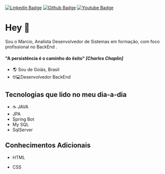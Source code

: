 [![Linkedin Badge](https://img.shields.io/badge/-LinkedIn-blue?style=flat-square&logo=Linkedin&logoColor=white&link=https://www.linkedin.com/in/marcioco/)](https://www.linkedin.com/in/marcioco/)
[![Github Badge](https://img.shields.io/badge/-Github-000?style=flat-square&logo=Github&logoColor=white&link=https://https://github.com/M4rcioOliveira/)](https://github.com/M4rcioOliveira/)
[![Youtube Badge](https://img.shields.io/badge/-YouTube-ff0000?style=flat-square&labelColor=ff0000&logo=youtube&logoColor=white&link=https://www.youtube.com/channel/UCuuvt_6IiO3ipBLX8nXw5KQ)](https://www.youtube.com/channel/UCuuvt_6IiO3ipBLX8nXw5KQ)


#  Hey 👋

Sou o Marcio, Analista Desenvolvedor de Sistemas em formação, com foco profissional no BackEnd .

####  "A persistência é o caminho do êxito" ***[Charles Chaplin]***

 - 🌎 Sou de Goiás, Brasil
 - 🤓💻Desenvolvedor BackEnd
 
## Tecnologias que lido no meu dia-a-dia
 -  ☕ JAVA 
 -  JPA
 -  Spring Bot
 - My SQL
 - SqlServer

## Conhecimentos Adicionais

 - HTML
  
 - CSS
